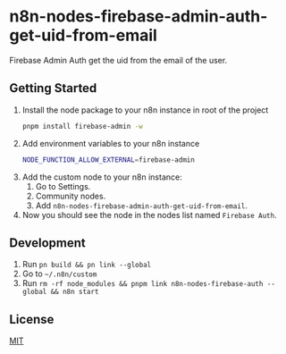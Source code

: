 # n8n-nodes-firebase-admin-auth-get-uid-from-email

Firebase Admin Auth get the uid from the email of the user.

## Getting Started

1. Install the node package to your n8n instance in root of the project
    ```bash
    pnpm install firebase-admin -w
    ```
1. Add environment variables to your n8n instance
    ```bash
    NODE_FUNCTION_ALLOW_EXTERNAL=firebase-admin
    ```
1. Add the custom node to your n8n instance:
    1. Go to Settings.
    2. Community nodes.
    3. Add `n8n-nodes-firebase-admin-auth-get-uid-from-email`.
1. Now you should see the node in the nodes list named `Firebase Auth`.

## Development

1. Run `pn build && pn link --global`
2. Go to `~/.n8n/custom`
3. Run `rm -rf node_modules && pnpm link n8n-nodes-firebase-auth --global && n8n start`

## License

[MIT](https://github.com/n8n-io/n8n-nodes-starter/blob/master/LICENSE.md)
